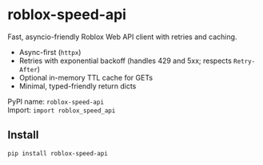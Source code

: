 # roblox-speed-api

Fast, asyncio-friendly Roblox Web API client with retries and caching.

- Async-first (`httpx`)
- Retries with exponential backoff (handles 429 and 5xx; respects `Retry-After`)
- Optional in-memory TTL cache for GETs
- Minimal, typed-friendly return dicts

PyPI name: `roblox-speed-api`  
Import: `import roblox_speed_api`

## Install

```bash
pip install roblox-speed-api